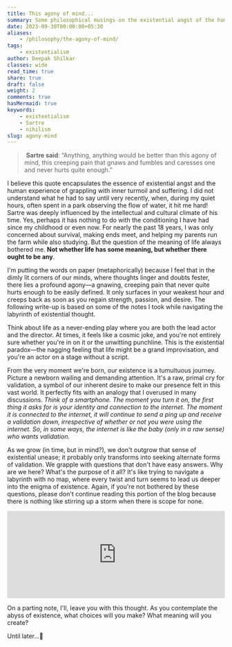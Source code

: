 ```yaml
---
title: This agony of mind...
summary: Some philosophical musings on the existential angst of the human experience.
date: 2023-09-30T00:00:00+05:30
aliases:
    - /philosophy/the-agony-of-mind/
tags:
    - existentialism
author: Deepak Shilkar
classes: wide
read_time: true
share: true
draft: false
weight: 2
comments: true
hasMermaid: true
keywords:
    - existentialism
    - Sartre
    - nihilism
slug: agony-mind
---
```





>  **Sartre said**: “Anything, anything would be better than this agony of mind, this creeping pain that gnaws and fumbles and caresses one and never hurts quite enough.”

I believe this quote encapsulates the essence of existential angst and the human experience of grappling with inner turmoil and suffering. I did not understand what he had to say until very recently, when, during my quiet hours, often spent in a park observing the flow of water, it hit me hard! Sartre was deeply influenced by the intellectual and cultural climate of his time. Yes, perhaps it has nothing to do with the conditioning I have had since my childhood or even now. For nearly the past 18 years, I was only concerned about survival, making ends meet, and helping my parents run the farm while also studying. But the question of the meaning of life always bothered me. **Not whether life has some meaning, but whether there ought to be any**.

I'm putting the words on paper (metaphorically) because I feel that in the dimly lit corners of our minds, where thoughts linger and doubts fester, there lies a profound agony—a gnawing, creeping pain that never quite hurts enough to be easily defined. It only surfaces in your weakest hour and creeps back as soon as you regain strength, passion, and desire. The following write-up is based on some of the notes I took while navigating the labyrinth of existential thought.

Think about life as a never-ending play where you are both the lead actor and the director. At times, it feels like a cosmic joke, and you're not entirely sure whether you're in on it or the unwitting punchline. This is the existential paradox—the nagging feeling that life might be a grand improvisation, and you're an actor on a stage without a script.

From the very moment we're born, our existence is a tumultuous journey. Picture a newborn wailing and demanding attention. It's a raw, primal cry for validation, a symbol of our inherent desire to make our presence felt in this vast world. It perfectly fits with an analogy that I overused in many discussions. *Think of a smartphone. The moment you turn it on, the first thing it asks for is your identity and connection to the internet. The moment it is connected to the internet, it will continue to send a ping up and receive a validation down, irrespective of whether or not you were using the internet. So, in some ways, the internet is like the baby (only in a raw sense) who wants validation.*

As we grow (in time, but in mind?), we don't outgrow that sense of existential unease; it probably only transforms into seeking alternate forms of validation. We grapple with questions that don't have easy answers. Why are we here? What's the purpose of it all? It's like trying to navigate a labyrinth with no map, where every twist and turn seems to lead us deeper into the enigma of existence. Again, if you're not bothered by these questions, please don't continue reading this portion of the blog because there is nothing like stirring up a storm when there is scope for none.

<div style="width:100%;height:0;padding-bottom:40%;position:relative;"><iframe src=" https://media.tenor.com/9-onEza10BIAAAAC/nod-dietrich-hollinderbaumer.gif" width="100%" height="100%" style="position:absolute" frameBorder="0" allowFullScreen></iframe></div>

On a parting note, I'll, leave you with this thought. As you contemplate the abyss of existence, what choices will you make? What meaning will you create?  

Until later...👋
